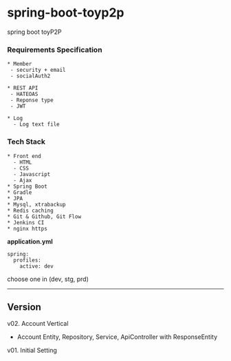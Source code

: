 # spring-boot-toyp2p


spring boot toyP2P

### Requirements Specification

```
* Member 
 - security + email
 - socialAuth2

* REST API 
 - HATEOAS
 - Reponse type
 - JWT 

* Log
  - Log text file
```

### Tech Stack

```
* Front end
  - HTML
  - CSS
  - Javascript
  - Ajax
* Spring Boot
* Gradle
* JPA
* Mysql, xtrabackup
* Redis caching
* Git & Github, Git Flow
* Jenkins CI
* nginx https
```


**application.yml**

```
spring:
  profiles:
    active: dev
```
choose one in (dev, stg, prd)

---

## Version

v02. Account Vertical

- Account Entity, Repository, Service, ApiController with ResponseEntity

v01. Initial Setting